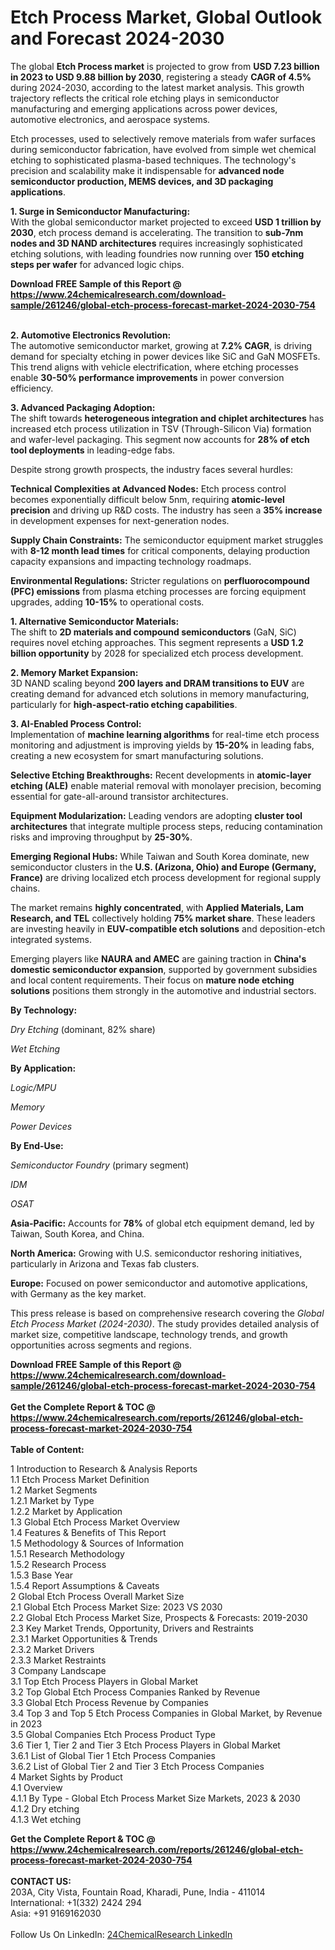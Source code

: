 <h1>Etch Process Market, Global Outlook and Forecast 2024-2030</h1><p>The global <strong>Etch Process market</strong> is projected to grow from <strong>USD 7.23 billion in 2023 to USD 9.88 billion by 2030</strong>, registering a steady <strong>CAGR of 4.5%</strong> during 2024-2030, according to the latest market analysis. This growth trajectory reflects the critical role etching plays in semiconductor manufacturing and emerging applications across power devices, automotive electronics, and aerospace systems.</p><p>Etch processes, used to selectively remove materials from wafer surfaces during semiconductor fabrication, have evolved from simple wet chemical etching to sophisticated plasma-based techniques. The technology's precision and scalability make it indispensable for <strong>advanced node semiconductor production, MEMS devices, and 3D packaging applications</strong>.</p><p><strong>1. Surge in Semiconductor Manufacturing:</strong><br>
With the global semiconductor market projected to exceed <strong>USD 1 trillion by 2030</strong>, etch process demand is accelerating. The transition to <strong>sub-7nm nodes and 3D NAND architectures</strong> requires increasingly sophisticated etching solutions, with leading foundries now running over <strong>150 etching steps per wafer</strong> for advanced logic chips.</p><div><b>Download FREE Sample of this Report @ 
            <a href="https://www.24chemicalresearch.com/download-sample/261246/global-etch-process-forecast-market-2024-2030-754">
            https://www.24chemicalresearch.com/download-sample/261246/global-etch-process-forecast-market-2024-2030-754</a></b></div><br><p><strong>2. Automotive Electronics Revolution:</strong><br>
The automotive semiconductor market, growing at <strong>7.2% CAGR</strong>, is driving demand for specialty etching in power devices like SiC and GaN MOSFETs. This trend aligns with vehicle electrification, where etching processes enable <strong>30-50% performance improvements</strong> in power conversion efficiency.</p><p><strong>3. Advanced Packaging Adoption:</strong><br>
The shift towards <strong>heterogeneous integration and chiplet architectures</strong> has increased etch process utilization in TSV (Through-Silicon Via) formation and wafer-level packaging. This segment now accounts for <strong>28% of etch tool deployments</strong> in leading-edge fabs.</p><p>Despite strong growth prospects, the industry faces several hurdles:</p><p><strong>Technical Complexities at Advanced Nodes:</strong> Etch process control becomes exponentially difficult below 5nm, requiring <strong>atomic-level precision</strong> and driving up R&amp;D costs. The industry has seen a <strong>35% increase</strong> in development expenses for next-generation nodes.</p><p><strong>Supply Chain Constraints:</strong> The semiconductor equipment market struggles with <strong>8-12 month lead times</strong> for critical components, delaying production capacity expansions and impacting technology roadmaps.</p><p><strong>Environmental Regulations:</strong> Stricter regulations on <strong>perfluorocompound (PFC) emissions</strong> from plasma etching processes are forcing equipment upgrades, adding <strong>10-15%</strong> to operational costs.</p><p><strong>1. Alternative Semiconductor Materials:</strong><br>
The shift to <strong>2D materials and compound semiconductors</strong> (GaN, SiC) requires novel etching approaches. This segment represents a <strong>USD 1.2 billion opportunity</strong> by 2028 for specialized etch process development.</p><p><strong>2. Memory Market Expansion:</strong><br>
3D NAND scaling beyond <strong>200 layers and DRAM transitions to EUV</strong> are creating demand for advanced etch solutions in memory manufacturing, particularly for <strong>high-aspect-ratio etching capabilities</strong>.</p><p><strong>3. AI-Enabled Process Control:</strong><br>
Implementation of <strong>machine learning algorithms</strong> for real-time etch process monitoring and adjustment is improving yields by <strong>15-20%</strong> in leading fabs, creating a new ecosystem for smart manufacturing solutions.</p><p><strong>Selective Etching Breakthroughs:</strong> Recent developments in <strong>atomic-layer etching (ALE)</strong> enable material removal with monolayer precision, becoming essential for gate-all-around transistor architectures.</p><p><strong>Equipment Modularization:</strong> Leading vendors are adopting <strong>cluster tool architectures</strong> that integrate multiple process steps, reducing contamination risks and improving throughput by <strong>25-30%</strong>.</p><p><strong>Emerging Regional Hubs:</strong> While Taiwan and South Korea dominate, new semiconductor clusters in the <strong>U.S. (Arizona, Ohio) and Europe (Germany, France)</strong> are driving localized etch process development for regional supply chains.</p><p>The market remains <strong>highly concentrated</strong>, with <strong>Applied Materials, Lam Research, and TEL</strong> collectively holding <strong>75% market share</strong>. These leaders are investing heavily in <strong>EUV-compatible etch solutions</strong> and deposition-etch integrated systems.</p><p>Emerging players like <strong>NAURA and AMEC</strong> are gaining traction in <strong>China's domestic semiconductor expansion</strong>, supported by government subsidies and local content requirements. Their focus on <strong>mature node etching solutions</strong> positions them strongly in the automotive and industrial sectors.</p><p><strong>By Technology:</strong></p><p><em>Dry Etching</em> (dominant, 82% share)</p><p><em>Wet Etching</em></p><p><strong>By Application:</strong></p><p><em>Logic/MPU</em></p><p><em>Memory</em></p><p><em>Power Devices</em></p><p><strong>By End-Use:</strong></p><p><em>Semiconductor Foundry</em> (primary segment)</p><p><em>IDM</em></p><p><em>OSAT</em></p><p><strong>Asia-Pacific:</strong> Accounts for <strong>78%</strong> of global etch equipment demand, led by Taiwan, South Korea, and China.</p><p><strong>North America:</strong> Growing with U.S. semiconductor reshoring initiatives, particularly in Arizona and Texas fab clusters.</p><p><strong>Europe:</strong> Focused on power semiconductor and automotive applications, with Germany as the key market.</p><p>This press release is based on comprehensive research covering the <em>Global Etch Process Market (2024-2030)</em>. The study provides detailed analysis of market size, competitive landscape, technology trends, and growth opportunities across segments and regions.</p><div><b>Download FREE Sample of this Report @ 
            <a href="https://www.24chemicalresearch.com/download-sample/261246/global-etch-process-forecast-market-2024-2030-754">
            https://www.24chemicalresearch.com/download-sample/261246/global-etch-process-forecast-market-2024-2030-754</a></b></div><br><div><b>Get the Complete Report & TOC @ 
            <a href="https://www.24chemicalresearch.com/reports/261246/global-etch-process-forecast-market-2024-2030-754">
            https://www.24chemicalresearch.com/reports/261246/global-etch-process-forecast-market-2024-2030-754</a></b></div><br>
            <b>Table of Content:</b><p>1 Introduction to Research & Analysis Reports<br />
    1.1 Etch Process Market Definition<br />
    1.2 Market Segments<br />
        1.2.1 Market by Type<br />
        1.2.2 Market by Application<br />
    1.3 Global Etch Process Market Overview<br />
    1.4 Features & Benefits of This Report<br />
    1.5 Methodology & Sources of Information<br />
        1.5.1 Research Methodology<br />
        1.5.2 Research Process<br />
        1.5.3 Base Year<br />
        1.5.4 Report Assumptions & Caveats<br />
2 Global Etch Process Overall Market Size<br />
    2.1 Global Etch Process Market Size: 2023 VS 2030<br />
    2.2 Global Etch Process Market Size, Prospects & Forecasts: 2019-2030<br />
    2.3 Key Market Trends, Opportunity, Drivers and Restraints<br />
        2.3.1 Market Opportunities & Trends<br />
        2.3.2 Market Drivers<br />
        2.3.3 Market Restraints<br />
3 Company Landscape<br />
    3.1 Top Etch Process Players in Global Market<br />
    3.2 Top Global Etch Process Companies Ranked by Revenue<br />
    3.3 Global Etch Process Revenue by Companies<br />
    3.4 Top 3 and Top 5 Etch Process Companies in Global Market, by Revenue in 2023<br />
    3.5 Global Companies Etch Process Product Type<br />
    3.6 Tier 1, Tier 2 and Tier 3 Etch Process Players in Global Market<br />
        3.6.1 List of Global Tier 1 Etch Process Companies<br />
        3.6.2 List of Global Tier 2 and Tier 3 Etch Process Companies<br />
4 Market Sights by Product<br />
    4.1 Overview<br />
        4.1.1 By Type - Global Etch Process Market Size Markets, 2023 & 2030<br />
        4.1.2 Dry etching<br />
        4.1.3 Wet etching<br />
  </p><div><b>Get the Complete Report & TOC @ 
            <a href="https://www.24chemicalresearch.com/reports/261246/global-etch-process-forecast-market-2024-2030-754">
            https://www.24chemicalresearch.com/reports/261246/global-etch-process-forecast-market-2024-2030-754</a></b></div><br><b>CONTACT US:</b><br>
            203A, City Vista, Fountain Road, Kharadi, Pune, India - 411014<br>
            International: +1(332) 2424 294<br>
            Asia: +91 9169162030 <br><br>
            Follow Us On LinkedIn: <a href="https://www.linkedin.com/company/24chemicalresearch/">24ChemicalResearch LinkedIn</a>